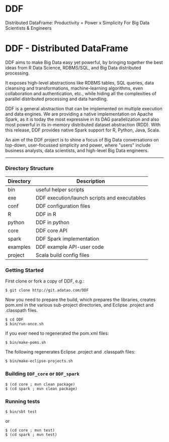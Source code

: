 DDF
===

Distributed DataFrame: Productivity = Power x Simplicity
For Big Data Scientists & Engineers

# DDF - Distributed DataFrame 

DDF aims to make Big Data easy yet powerful, by bringing together
the best ideas from R Data Science, RDBMS/SQL, and Big Data distributed
processing.

It exposes high-level abstractions like RDBMS tables,
SQL queries, data cleansing and transformations, machine-learning
algorithms, even collaboration and authentication, etc., while
hiding all the complexities of parallel distributed processing
and data handling.

DDF is a general abstraction that can be implemented on multiple
execution and data engines. We are providing a native implementation
on Apache Spark, as it is today the most expressive in its DAG
parallelization and also most powerful in its in-memory distributed
dataset abstraction (RDD). With this release, DDF provides native
Spark support for R, Python, Java, Scala.

An aim of the DDF project is to shine a focus of Big Data conversations
on top-down, user-focussed simplicity and power, where "users" include
business analysts, data scientists, and high-level Big Data engineers.

---

### Directory Structure

| Directory | Description |
|-----------|-------------|
| bin | useful helper scripts |
| exe | DDF execution/launch scripts and executables |
| conf | DDF configuration files |
| R | DDF in R |
| python | DDF in python |
| core | DDF core API |
| spark | DDF Spark implementation |
| examples | DDF example API-user code |
| project | Scala build config files |

### Getting Started

First clone or fork a copy of DDF, e.g.:

```
$ git clone http://git.adatao.com/DDF 
```

Now you need to prepare the build, which prepares the libraries,
creates pom.xml in the various sub-project directories, and Eclipse
.project and .classpath files.

```
$ cd DDF
$ bin/run-once.sh
```

If you ever need to regenerated the pom.xml files:

```
$ bin/make-poms.sh
```

The following regenerates Eclipse .project and .classpath files:

```
$ bin/make-eclipse-projects.sh
```

### Building `DDF_core` or `DDF_spark`

```
$ (cd core ; mvn clean package)
$ (cd spark ; mvn clean package)
```

### Running tests
	
```
$ bin/sbt test
```

or

```
$ (cd core ; mvn test)
$ (cd spark ; mvn test)
```
